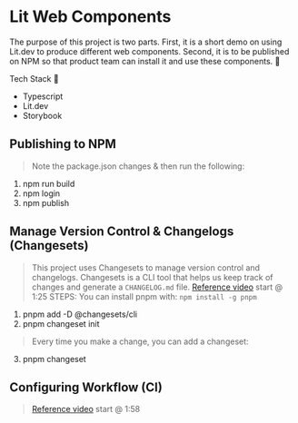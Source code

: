 # Lit Web Components

The purpose of this project is two parts. First, it is a short demo on using Lit.dev to produce different web components. Second, it is to be published on NPM so that product team can install it and use these components. 🚀

Tech Stack 🔭
- Typescript
- Lit.dev
- Storybook

## Publishing to NPM
> Note the package.json changes & then run the following: 
1) npm run build 
2) npm login
3) npm publish


## Manage Version Control & Changelogs (Changesets)
> This project uses Changesets to manage version control and changelogs. Changesets is a CLI tool that helps us keep track of changes and generate a `CHANGELOG.md` file.
> [Reference video](https://www.youtube.com/watch?v=eh89VE3Mk5g) start @ 1:25
STEPS: 
> You can install pnpm with: `npm install -g pnpm`
1) pnpm add -D @changesets/cli
2) pnpm changeset init 

> Every time you make a change, you can add a changeset:
3) pnpm changeset

## Configuring Workflow (CI)
> [Reference video](https://www.youtube.com/watch?v=eh89VE3Mk5g) start @ 1:58